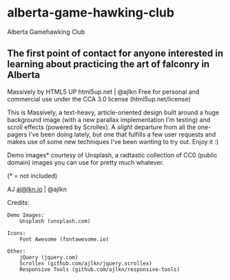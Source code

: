 # alberta-game-hawking-club

Alberta Gamehawking Club

## The first point of contact for anyone interested in learning about practicing the art of falconry in Alberta

Massively by HTML5 UP
html5up.net | @ajlkn
Free for personal and commercial use under the CCA 3.0 license (html5up.net/license)

This is Massively, a text-heavy, article-oriented design built around a huge background
image (with a new parallax implementation I'm testing) and scroll effects (powered by
Scrollex). A _slight_ departure from all the one-pagers I've been doing lately, but one
that fulfills a few user requests and makes use of some new techniques I've been wanting
to try out. Enjoy it :)

Demo images\* courtesy of Unsplash, a radtastic collection of CC0 (public domain) images
you can use for pretty much whatever.

(\* = not included)

AJ
aj@lkn.io | @ajlkn

Credits:

    Demo Images:
    	Unsplash (unsplash.com)

    Icons:
    	Font Awesome (fontawesome.io)

    Other:
    	jQuery (jquery.com)
    	Scrollex (github.com/ajlkn/jquery.scrollex)
    	Responsive Tools (github.com/ajlkn/responsive-tools)
